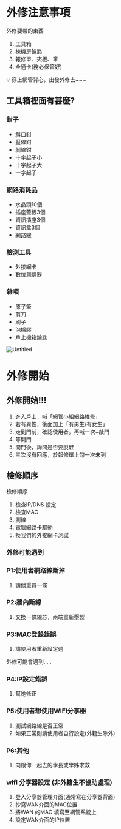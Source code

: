 # 外修注意事項

外修要帶的東西

1. 工具箱
2. 棟機房鑰匙
3. 報修單、夾板、筆
4. 全通卡(務必保管好)

<aside>
💡 穿上網管背心，出發外修去~~~

</aside>

## 工具箱裡面有甚麼?

### 鉗子

- 斜口鉗
- 壓線鉗
- 剝線鉗
- 十字起子小
- 十字起子大
- 一字起子

### 網路消耗品

- 水晶頭10個
- 插座蓋板3個
- 資訊插座3個
- 資訊盒3個
- 網路線

### 檢測工具

- 外接網卡
- 數位測線器

### 雜項

- 原子筆
- 剪刀
- 刷子
- 泡棉膠
- 戶上機箱鑰匙

![Untitled](https://s3-us-west-2.amazonaws.com/secure.notion-static.com/ecfcbe1b-ff4d-4caa-99fe-7048735772e8/Untitled.png)

# 外修開始

## 外修開始!!!

1. 進入戶上，喊「網管小組網路維修」
2. 若有異性，後面加上「有男生/有女生」
3. 走到門前，確認使用者，再喊一次+敲門
4. 等開門
5. 開門後，詢問是否要脫鞋
6. 三次沒有回應，於報修單上勾一次未到

## 檢修順序

檢修順序

1. 檢查IP/DNS 設定
2. 檢查MAC
3. 測線
4. 電腦網路卡驅動
5. 換我們的外接網卡測試

### 外修可能遇到

### P1:使用者網路線斷掉

1. 請他重買一條

### P2:牆內斷線

1. 交換一條線芯，兩端重新壓製

### P3:MAC登錄錯誤

1. 請使用者重新設定過

外修可能會遇到…..

### P4:IP設定錯誤

1. 幫她修正

### P5:使用者想使用WIFI分享器

1. 測試網路線是否正常
2. 如果正常則請使用者自行設定(外籍生除外)

### P6:其他

1. 向跟你一起去的學長或學姊求救

### wifi 分享器設定 (非外籍生不協助處理)

1. 登入分享器管理介面(通常寫在分享器背面)
2. 抄寫WAN介面的MAC位置
3. 將WAN 的MAC 填寫至網管系統上
4. 設定WAN介面的IP位置